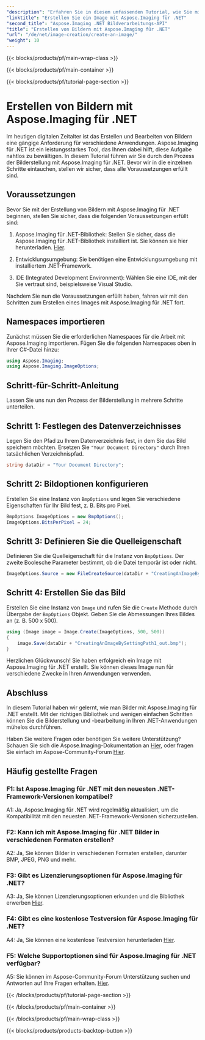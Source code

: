 ```yaml
---
"description": "Erfahren Sie in diesem umfassenden Tutorial, wie Sie mit Aspose.Imaging für .NET Bilder erstellen."
"linktitle": "Erstellen Sie ein Image mit Aspose.Imaging für .NET"
"second_title": "Aspose.Imaging .NET Bildverarbeitungs-API"
"title": "Erstellen von Bildern mit Aspose.Imaging für .NET"
"url": "/de/net/image-creation/create-an-image/"
"weight": 10
---
```


{{< blocks/products/pf/main-wrap-class >}}

{{< blocks/products/pf/main-container >}}

{{< blocks/products/pf/tutorial-page-section >}}

# Erstellen von Bildern mit Aspose.Imaging für .NET

Im heutigen digitalen Zeitalter ist das Erstellen und Bearbeiten von Bildern eine gängige Anforderung für verschiedene Anwendungen. Aspose.Imaging für .NET ist ein leistungsstarkes Tool, das Ihnen dabei hilft, diese Aufgabe nahtlos zu bewältigen. In diesem Tutorial führen wir Sie durch den Prozess der Bilderstellung mit Aspose.Imaging für .NET. Bevor wir in die einzelnen Schritte eintauchen, stellen wir sicher, dass alle Voraussetzungen erfüllt sind.

## Voraussetzungen

Bevor Sie mit der Erstellung von Bildern mit Aspose.Imaging für .NET beginnen, stellen Sie sicher, dass die folgenden Voraussetzungen erfüllt sind:

1. Aspose.Imaging für .NET-Bibliothek: Stellen Sie sicher, dass die Aspose.Imaging für .NET-Bibliothek installiert ist. Sie können sie hier herunterladen. [Hier](https://releases.aspose.com/imaging/net/).

2. Entwicklungsumgebung: Sie benötigen eine Entwicklungsumgebung mit installiertem .NET-Framework.

3. IDE (Integrated Development Environment): Wählen Sie eine IDE, mit der Sie vertraut sind, beispielsweise Visual Studio.

Nachdem Sie nun die Voraussetzungen erfüllt haben, fahren wir mit den Schritten zum Erstellen eines Images mit Aspose.Imaging für .NET fort.

## Namespaces importieren

Zunächst müssen Sie die erforderlichen Namespaces für die Arbeit mit Aspose.Imaging importieren. Fügen Sie die folgenden Namespaces oben in Ihrer C#-Datei hinzu:


```csharp
using Aspose.Imaging;
using Aspose.Imaging.ImageOptions;
```

## Schritt-für-Schritt-Anleitung

Lassen Sie uns nun den Prozess der Bilderstellung in mehrere Schritte unterteilen.

## Schritt 1: Festlegen des Datenverzeichnisses

Legen Sie den Pfad zu Ihrem Datenverzeichnis fest, in dem Sie das Bild speichern möchten. Ersetzen Sie `"Your Document Directory"` durch Ihren tatsächlichen Verzeichnispfad.

```csharp
string dataDir = "Your Document Directory";
```

## Schritt 2: Bildoptionen konfigurieren

Erstellen Sie eine Instanz von `BmpOptions` und legen Sie verschiedene Eigenschaften für Ihr Bild fest, z. B. Bits pro Pixel.

```csharp
BmpOptions ImageOptions = new BmpOptions();
ImageOptions.BitsPerPixel = 24;
```

## Schritt 3: Definieren Sie die Quelleigenschaft

Definieren Sie die Quelleigenschaft für die Instanz von `BmpOptions`. Der zweite Boolesche Parameter bestimmt, ob die Datei temporär ist oder nicht.

```csharp
ImageOptions.Source = new FileCreateSource(dataDir + "CreatingAnImageBySettingPath_out.bmp", false);
```

## Schritt 4: Erstellen Sie das Bild

Erstellen Sie eine Instanz von `Image` und rufen Sie die `Create` Methode durch Übergabe der `BmpOptions` Objekt. Geben Sie die Abmessungen Ihres Bildes an (z. B. 500 x 500).

```csharp
using (Image image = Image.Create(ImageOptions, 500, 500))
{
    image.Save(dataDir + "CreatingAnImageBySettingPath1_out.bmp");
}
```

Herzlichen Glückwunsch! Sie haben erfolgreich ein Image mit Aspose.Imaging für .NET erstellt. Sie können dieses Image nun für verschiedene Zwecke in Ihren Anwendungen verwenden.

## Abschluss

In diesem Tutorial haben wir gelernt, wie man Bilder mit Aspose.Imaging für .NET erstellt. Mit der richtigen Bibliothek und wenigen einfachen Schritten können Sie die Bilderstellung und -bearbeitung in Ihren .NET-Anwendungen mühelos durchführen.

Haben Sie weitere Fragen oder benötigen Sie weitere Unterstützung? Schauen Sie sich die Aspose.Imaging-Dokumentation an [Hier](https://reference.aspose.com/imaging/net/), oder fragen Sie einfach im Aspose-Community-Forum [Hier](https://forum.aspose.com/).

## Häufig gestellte Fragen

### F1: Ist Aspose.Imaging für .NET mit den neuesten .NET-Framework-Versionen kompatibel?

A1: Ja, Aspose.Imaging für .NET wird regelmäßig aktualisiert, um die Kompatibilität mit den neuesten .NET-Framework-Versionen sicherzustellen.

### F2: Kann ich mit Aspose.Imaging für .NET Bilder in verschiedenen Formaten erstellen?

A2: Ja, Sie können Bilder in verschiedenen Formaten erstellen, darunter BMP, JPEG, PNG und mehr.

### F3: Gibt es Lizenzierungsoptionen für Aspose.Imaging für .NET?

A3: Ja, Sie können Lizenzierungsoptionen erkunden und die Bibliothek erwerben [Hier](https://purchase.aspose.com/buy).

### F4: Gibt es eine kostenlose Testversion für Aspose.Imaging für .NET?

A4: Ja, Sie können eine kostenlose Testversion herunterladen [Hier](https://releases.aspose.com/imaging/net/).

### F5: Welche Supportoptionen sind für Aspose.Imaging für .NET verfügbar?

A5: Sie können im Aspose-Community-Forum Unterstützung suchen und Antworten auf Ihre Fragen erhalten. [Hier](https://forum.aspose.com/).

{{< /blocks/products/pf/tutorial-page-section >}}

{{< /blocks/products/pf/main-container >}}

{{< /blocks/products/pf/main-wrap-class >}}

{{< blocks/products/products-backtop-button >}}